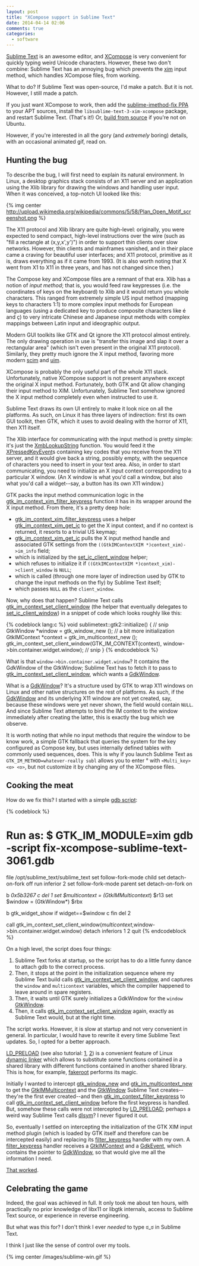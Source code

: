 ```yaml
---
layout: post
title: "XCompose support in Sublime Text"
date: 2014-04-14 02:06
comments: true
categories:
  - software
---
```


[Sublime Text][st] is an awesome editor, and [XCompose][] is very convenient for
quickly typing weird Unicode characters. However, these two don't combine:
Sublime Text has an annoying bug which prevents the [xim][] input method, which
handles XCompose files, from working.

What to do? If Sublime Text was open-source, I'd make a patch. But it is not.
However, I still made a patch.

If you just want XCompose to work, then add the [sublime-imethod-fix PPA][ppa]
to your APT sources, install the `libsublime-text-3-xim-xcompose` package,
and restart Sublime Text. (That's it!) Or, [build from source][gh] if you're not
on Ubuntu.

[st]: http://sublimetext.com/
[xcompose]: https://wiki.edubuntu.org/ComposeKey
[ppa]: https://launchpad.net/~whitequark/+archive/sublime-imethod-fix
[gh]: https://github.com/whitequark/sublime-imethod-fix
[xim]: http://en.wikipedia.org/wiki/X_Input_Method

However, if you're interested in all the gory (and *extremely* boring) details,
with an occasional animated gif, read on.

<!--more-->

Hunting the bug
---------------

To describe the bug, I will first need to explain its natural environment. In Linux,
a desktop graphics stack consists of an X11 server and an application using the Xlib
library for drawing the windows and handling user input. When it was conceived,
a top-notch UI looked like this:

{% img center http://upload.wikimedia.org/wikipedia/commons/5/58/Plan_Open_Motif_screenshot.png %}

The X11 protocol and Xlib library are quite high-level: originally, you were expected
to send compact, high-level instructions over the wire (such as "fill a rectangle
at (x,y,x',y')") in order to support thin clients over slow networks. However,
thin clients and mainframes vanished, and in their place came a craving for beautiful
user interfaces; and X11 protocol, primitive as it is, draws everything as if it came
from 1993. (It is also worth noting that X went from X1 to X11 in three years, and
has not changed since then.)

The Compose key and XCompose files are a remnant of that era. Xlib has a notion of
*input method*; that is, you would feed raw keypresses (i.e. the coordinates of
keys on the keyboard) to Xlib and it would return you whole characters. This ranged
from extremely simple US input method (mapping keys to characters 1:1) to more
complex input methods for European languages (using a dedicated key to produce
composite characters like é and ç) to very intricate Chinese and Japanese input
methods with complex mappings between Latin input and ideographic output.

Modern GUI toolkits like GTK and Qt ignore the X11 protocol almost entirely. The only
drawing operation in use is "transfer this image and slap it over a rectangular area"
(which isn't even present in the original X11 protocol). Similarly, they pretty
much ignore the X input method, favoring more modern [scim][] and [uim][].

[scim]: http://en.wikipedia.org/wiki/Smart_Common_Input_Method
[uim]: https://code.google.com/p/uim/

XCompose is probably the only useful part of the whole X11 stack. Unfortunately,
native XCompose support is not present anywhere except the original X input method.
Fortunately, both GTK and Qt allow changing their input method to XIM. Unfortunately,
Sublime Text somehow ignored the X input method completely even when instructed to
use it.

Sublime Text draws its own UI entirely to make it look nice on all the platforms.
As such, on Linux it has three layers of indirection: first its own GUI toolkit,
then GTK, which it uses to avoid dealing with the horror of X11, then X11 itself.

The Xlib interface for communicating with the input method is pretty simple:
it's just the [XmbLookupString][] function. You would feed it the
[XPressedKeyEvent][]s containing key codes that you receive from the X11
server, and it would give back a string, possibly empty, with the sequence
of characters you need to insert in your text area. Also, in order to
start communicating, you need to initialize an X input context corresponding
to a particular X window. (An X window is what you'd call a window, but also
what you'd call a widget--say, a button has its own X11 window.)

[xmblookupstring]: http://linux.die.net/man/3/xmblookupstring
[xpressedkeyevent]: http://linux.die.net/man/3/xkeyevent

GTK packs the input method communication logic in
the [gtk_im_context_xim_filter_keypress][] function it has in its wrapper
around the X input method. From there, it's a pretty deep hole:

  * [gtk_im_context_xim_filter_keypress][] uses a helper [gtk_im_context_xim_get_ic][]
    to get the X input context, and if no context is returned, it resorts to
    a trivial US keymap;
  * [gtk_im_context_xim_get_ic][] pulls the X input method handle and associated GTK
    settings from the `((GtkIMContextXIM *)context_xim)->im_info` field;
  * which is initialized by the [set_ic_client_window][] helper;
  * which refuses to initialize it if `((GtkIMContextXIM *)context_xim)->client_window` is `NULL`;
  * which is called (through one more layer of indirection used by GTK to change
    the input methods on the fly) by Sublime Text itself;
  * which passes `NULL` as the `client_window`.

Now, why does that happen? Sublime Text calls [gtk_im_context_set_client_window][] (the helper that
eventually delegates to [set_ic_client_window][]) in a snippet of code which looks roughly
like this:

{% codeblock lang:c %}
void sublimetext::gtk2::initialize() {
  // snip
  GtkWindow *window = gtk_window_new ();
  // a bit more initialization
  GtkIMContext *context = gtk_im_multicontext_new ();
  gtk_im_context_set_client_window(GTK_IM_CONTEXT(context), window->bin.container.widget.window);
  // snip
}
{% endcodeblock %}

What is that `window->bin.container.widget.window`? It contains the G<em>d</em>kWindow
of the G<em>t</em>kWindow; Sublime Text has to fetch it to pass to
[gtk_im_context_set_client_window][], which wants a [GdkWindow][].

What is a [GdkWindow][]? It's a structure used by GTK to wrap X11 windows on Linux and
other native structures on the rest of platforms. As such, if the [GdkWindow][] and
its underlying X11 window are not yet created, say, because these windows were yet
never shown, the field would contain `NULL`. And since Sublime Text attempts to bind
the IM context to the window immediately after creating the latter, this is exactly
the bug which we observe.

It is worth noting that while no input methods that require the window to be know work,
a simple GTK fallback that queries the system for the key configured as Compose key, but
uses internally defined tables with commonly used sequences, does. This is why if you
launch Sublime Text as `GTK_IM_METHOD=whatever-really subl` allows you to enter
° with `<Multi_key> <o> <o>`, but not customize it by changing any of the XCompose files.

[gtk_im_context_xim_filter_keypress]: https://git.gnome.org/browse/gtk+/tree/modules/input/gtkimcontextxim.c?id=2.24.20#n687
[gtk_im_context_xim_get_ic]: https://git.gnome.org/browse/gtk+/tree/modules/input/gtkimcontextxim.c?id=2.24.20#n1389
[set_ic_client_window]: https://git.gnome.org/browse/gtk+/tree/modules/input/gtkimcontextxim.c?id=2.24.20#n616
[gtk_im_context_set_client_window]: https://developer.gnome.org/gtk3/stable/GtkIMContext.html#gtk-im-context-set-client-window
[GdkWindow]: https://developer.gnome.org/gdk3/stable/gdk3-Windows.html

Cooking the meat
----------------

How do we fix this? I started with a simple [gdb script][]:

{% codeblock %}
# Run as: $ GTK_IM_MODULE=xim gdb -script fix-xcompose-sublime-text-3061.gdb
file /opt/sublime_text/sublime_text
set follow-fork-mode child
set detach-on-fork off
run
inferior 2
set follow-fork-mode parent
set detach-on-fork on

b *0x5b3267
c
del 1
set $multicontext = (GtkIMMulticontext*) $r13
set $window = (GtkWindow*) $rbx

b gtk_widget_show if widget==$window
c
fin
del 2

call gtk_im_context_set_client_window($multicontext,$window->bin.container.widget.window)
detach inferiors 1 2
quit
{% endcodeblock %}

On a high level, the script does four things:

  1. Sublime Text forks at startup, so the script has to do a little funny dance
     to attach gdb to the correct process.
  2. Then, it stops at the point in the initialization sequence where my Sublime Text
     build calls [gtk_im_context_set_client_window][], and captures the `window`
     and `multicontext` variables, which the compiler happened to leave around in
     spare registers.
  3. Then, it waits until GTK surely initializes a GdkWindow for the `window` [GtkWindow][].
  4. Then, it calls [gtk_im_context_set_client_window][] again, exactly as Sublime Text
     would, but at the right time.

The script works. However, it is slow at startup and not very convenient in general.
In particular, I would have to rewrite it every time Sublime Text updates. So, I opted
for a better approach.

[LD_PRELOAD][] (see also tutorial: [1][preload tut1], [2][preload tut2]) is a convenient
feature of Linux [dynamic linker][] which allows to substitute some functions contained
in a shared library with different functions contained in another shared library. This is
how, for example, [fakeroot][] performs its magic.

Initially I wanted to intercept [gtk_window_new][] and [gtk_im_multicontext_new][]
to get the [GtkIMMulticontext][] and the [GtkWindow][] Sublime Text creates--they're
the first ever created--and then [gtk_im_context_filter_keypress][] to call
[gtk_im_context_set_client_window][] before the first keypress is handled. But, somehow
these calls were not intercepted by [LD_PRELOAD][]; perhaps a weird way Sublime Text
calls [dlsym][]? I never figured it out.

So, eventually I settled on intercepting the initialization of the GTK XIM input method
plugin (which is loaded by GTK itself and therefore can be intercepted easily)
and replacing its [filter_keypress][xim_filter_keypress] handler with my own.
A [filter_keypress][xim_filter_keypress] handler receives a [GtkIMContext][]
and a [GdkEvent][], which contains the pointer to [GdkWindow][], so that would
give me all the information I need.

[That worked][library].

[gdb script]: https://sourceware.org/gdb/onlinedocs/gdb/Command-Files.html
[ld_preload]: http://man7.org/linux/man-pages/man8/ld.so.8.html
[preload tut1]: http://www.catonmat.net/blog/simple-ld-preload-tutorial/
[preload tut2]: http://www.catonmat.net/blog/simple-ld-preload-tutorial-part-2/
[dynamic linker]: http://en.wikipedia.org/wiki/Dynamic_linker#ELF-based_Unix-like_systems
[fakeroot]: http://man.he.net/man1/fakeroot
[dlsym]: http://pubs.opengroup.org/onlinepubs/009695399/functions/dlsym.html
[xim_filter_keypress]: https://git.gnome.org/browse/gtk+/tree/modules/input/gtkimcontextxim.c?id=2.24.20#n534
[library]: https://github.com/whitequark/sublime-imethod-fix/blob/master/libsublime_text-xim-xcompose.c
[GtkWindow]: https://developer.gnome.org/gtk3/3.5/GtkWindow.html
[gtk_window_new]: https://developer.gnome.org/gtk3/stable/GtkWindow.html#gtk-window-new
[GtkIMMulticontext]: https://developer.gnome.org/gtk3/stable/GtkIMMulticontext.html
[gtk_im_multicontext_new]: https://developer.gnome.org/gtk3/stable/GtkIMMulticontext.html#gtk-im-multicontext-new
[gtk_im_context_filter_keypress]: https://developer.gnome.org/gtk3/3.0/GtkIMContext.html#gtk-im-context-filter-keypress
[GtkIMContext]: https://developer.gnome.org/gtk3/stable/GtkIMContext.html
[GdkEvent]: https://developer.gnome.org/gdk3/stable/gdk3-Event-Structures.html#GdkEventAny

Celebrating the game
--------------------

Indeed, the goal was achieved in full. It only took me about ten hours, with practically
no prior knowledge of libx11 or libgtk internals, access to Sublime Text source, or
experience in reverse engineering.

But what was this for? I don't think I ever *needed* to type ಠ_ಠ in Sublime Text.

I think I just like the sense of control over my tools.

{% img center /images/sublime-win.gif %}

